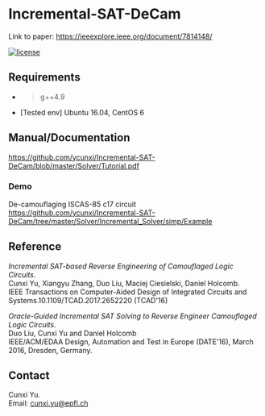 # Incremental-SAT-DeCam

Link to paper: https://ieeexplore.ieee.org/document/7814148/

[![license](https://img.shields.io/packagist/l/doctrine/orm.svg)](https://github.com/ycunxi/FLowGen-CNNs-DAC18/blob/master/LICENSE.md)

## Requirements

- > g++4.9
- [Tested env] Ubuntu 16.04, CentOS 6

## Manual/Documentation
https://github.com/ycunxi/Incremental-SAT-DeCam/blob/master/Solver/Tutorial.pdf

### Demo 
De-camouflaging ISCAS-85 c17 circuit <br/>
https://github.com/ycunxi/Incremental-SAT-DeCam/tree/master/Solver/Incremental_Solver/simp/Example

## Reference
*Incremental SAT-based Reverse Engineering of Camouflaged Logic Circuits.*<br/>
Cunxi Yu, Xiangyu Zhang, Duo Liu, Maciej Ciesielski, Daniel Holcomb.<br/>
IEEE Transactions on Computer-Aided Design of Integrated Circuits and Systems.10.1109/TCAD.2017.2652220 (TCAD'16)<br/>

*Oracle-Guided Incremental SAT Solving to Reverse Engineer Camouflaged Logic Circuits.*<br/>
Duo Liu, Cunxi Yu and Daniel Holcomb<br/>
IEEE/ACM/EDAA Design, Automation and Test in Europe (DATE'16), March 2016, Dresden, Germany.<br/>

## Contact
Cunxi Yu.<br/>
Email: cunxi.yu@epfl.ch<br/>
